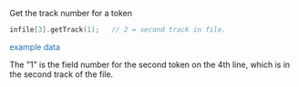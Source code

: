 <span class="title-snippet">Get the track number for a token</span>

```cpp
infile[3].getTrack(1);   // 2 = second track in file.
```

<span style="cursor:pointer; color:#1e6bb8" class="example1" title='/doc/snippet/example1.html'>example data</span>

The "1" is the field number for the second token on the 4th line,
which is in the second track of the file.



